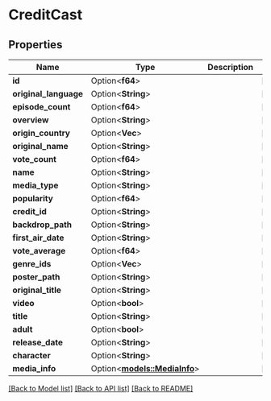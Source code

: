 # CreditCast

## Properties

Name | Type | Description | Notes
------------ | ------------- | ------------- | -------------
**id** | Option<**f64**> |  | [optional]
**original_language** | Option<**String**> |  | [optional]
**episode_count** | Option<**f64**> |  | [optional]
**overview** | Option<**String**> |  | [optional]
**origin_country** | Option<**Vec<String>**> |  | [optional]
**original_name** | Option<**String**> |  | [optional]
**vote_count** | Option<**f64**> |  | [optional]
**name** | Option<**String**> |  | [optional]
**media_type** | Option<**String**> |  | [optional]
**popularity** | Option<**f64**> |  | [optional]
**credit_id** | Option<**String**> |  | [optional]
**backdrop_path** | Option<**String**> |  | [optional]
**first_air_date** | Option<**String**> |  | [optional]
**vote_average** | Option<**f64**> |  | [optional]
**genre_ids** | Option<**Vec<f64>**> |  | [optional]
**poster_path** | Option<**String**> |  | [optional]
**original_title** | Option<**String**> |  | [optional]
**video** | Option<**bool**> |  | [optional]
**title** | Option<**String**> |  | [optional]
**adult** | Option<**bool**> |  | [optional]
**release_date** | Option<**String**> |  | [optional]
**character** | Option<**String**> |  | [optional]
**media_info** | Option<[**models::MediaInfo**](MediaInfo.md)> |  | [optional]

[[Back to Model list]](../README.md#documentation-for-models) [[Back to API list]](../README.md#documentation-for-api-endpoints) [[Back to README]](../README.md)


